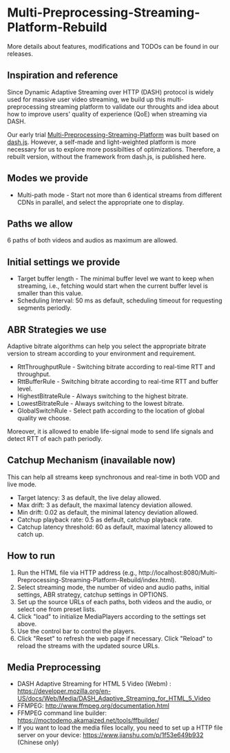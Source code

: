 # Multi-Preprocessing-Streaming-Platform-Rebuild

More details about features, modifications and TODOs can be found in our releases.

## Inspiration and reference

Since Dynamic Adaptive Streaming over HTTP (DASH) protocol is widely used for massive user video streaming, we build up this multi-preprocessing streaming platform to validate our throughts and idea about how to improve users' quality of experience (QoE) when streaming via DASH.

Our early trial [Multi-Preprocessing-Streaming-Platform](https://github.com/InRaysee/Multi-Preprocessing-Streaming-Platform) was built based on [dash.js](https://github.com/Dash-Industry-Forum/dash.js). However, a self-made and light-weighted platform is more necessary for us to explore more possibilties of optimizations. Therefore, a rebuilt version, without the framework from dash.js, is published here.
   
## Modes we provide

- Multi-path mode - Start not more than 6 identical streams from different CDNs in parallel, and select the appropriate one to display.

## Paths we allow

6 paths of both videos and audios as maximum are allowed.

## Initial settings we provide

- Target buffer length - The minimal buffer level we want to keep when streaming, i.e., fetching would start when the current buffer level is smaller than this value.
- Scheduling Interval: 50 ms as default, scheduling timeout for requesting segments periodly.

## ABR Strategies we use

Adaptive bitrate algorithms can help you select the appropriate bitrate version to stream according to your environment and requirement.

- RttThroughputRule - Switching bitrate according to real-time RTT and throughput.
- RttBufferRule - Switching bitrate according to real-time RTT and buffer level.
- HighestBitrateRule - Always switching to the highest bitrate.
- LowestBitrateRule - Always switching to the lowest bitrate.
- GlobalSwitchRule - Select path according to the location of global quality we choose.

Moreover, it is allowed to enable life-signal mode to send life signals and detect RTT of each path periodly.

## Catchup Mechanism (inavailable now)

This can help all streams keep synchronous and real-time in both VOD and live mode.

- Target latency: 3 as default, the live delay allowed.
- Max drift: 3 as default, the maximal latency deviation allowed.
- Min drift: 0.02 as default, the minimal latency deviation allowed.
- Catchup playback rate: 0.5 as default, catchup playback rate.
- Catchup latency threshold: 60 as default, maximal latency allowed to catch up.

## How to run

1. Run the HTML file via HTTP address (e.g., http://localhost:8080/Multi-Preprocessing-Streaming-Platform-Rebuild/index.html).
2. Select streaming mode, the number of video and audio paths, initial settings, ABR strategy, catchup settings in OPTIONS.
3. Set up the source URLs of each paths, both videos and the audio, or select one from preset lists.
4. Click "load" to initialize MediaPlayers according to the settings set above.
5. Use the control bar to control the players.
6. Click "Reset" to refresh the web page if necessary. Click "Reload" to reload the streams with the updated source URLs.

## Media Preprocessing

- DASH Adaptive Streaming for HTML 5 Video (Webm) : https://developer.mozilla.org/en-US/docs/Web/Media/DASH_Adaptive_Streaming_for_HTML_5_Video
- FFMPEG: http://www.ffmpeg.org/documentation.html
- FFMPEG command line builder: https://moctodemo.akamaized.net/tools/ffbuilder/
- If you want to load the media files locally, you need to set up a HTTP file server on your device: https://www.jianshu.com/p/1f53e649b932 (Chinese only)


